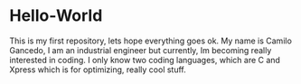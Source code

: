 # Hello-World
This is my first repository, lets hope everything goes ok. 
My name is Camilo Gancedo, I am an industrial engineer but currently, Im becoming really interested in coding. I only know two coding languages, which are C and Xpress which is for optimizing, really cool stuff. 
